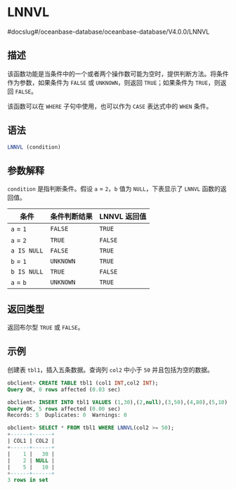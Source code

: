 LNNVL 
==========================
#docslug#/oceanbase-database/oceanbase-database/V4.0.0/LNNVL


描述 
-----------------------

该函数功能是当条件中的一个或者两个操作数可能为空时，提供判断方法。将条件作为参数，如果条件为 `FALSE` 或 `UNKNOWN`，则返回 `TRUE`；如果条件为 `TRUE`，则返回 `FALSE`。

该函数可以在 `WHERE` 子句中使用，也可以作为 `CASE` 表达式中的 `WHEN` 条件。

语法 
-----------------------

```sql
LNNVL (condition)
```



参数解释 
-------------------------

`condition` 是指判断条件。假设 `a` = `2`，`b` 值为 `NULL`，下表显示了 `LNNVL` 函数的返回值。


|     条件      |  条件判断结果   | LNNVL 返回值 |
|-------------|-----------|-----------|
| `a` = `1`   | `FALSE`   | `TRUE`    |
| `a` = `2`   | `TRUE`    | `FALSE`   |
| `a IS NULL` | `FALSE`   | `TRUE`    |
| `b` = `1`   | `UNKNOWN` | `TRUE`    |
| `b IS NULL` | `TRUE`    | `FALSE`   |
| `a` = `b`   | `UNKNOWN` | `TRUE`    |



返回类型 
-------------------------

返回布尔型 `TRUE` 或 `FALSE`。

示例 
-----------------------

创建表 `tbl1`，插入五条数据。查询列 `col2` 中小于 `50` 并且包括为空的数据。

```sql
obclient> CREATE TABLE tbl1 (col1 INT,col2 INT);
Query OK, 0 rows affected (0.03 sec)

obclient> INSERT INTO tbl1 VALUES (1,30),(2,null),(3,50),(4,80),(5,10);
Query OK, 5 rows affected (0.00 sec)
Records: 5  Duplicates: 0  Warnings: 0

obclient> SELECT * FROM tbl1 WHERE LNNVL(col2 >= 50);
+------+------+
| COL1 | COL2 |
+------+------+
|    1 |   30 |
|    2 | NULL |
|    5 |   10 |
+------+------+
3 rows in set
```



